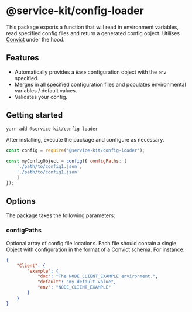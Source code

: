 # @service-kit/config-loader

This package exports a function that will read in environment variables, read specified config files and return a generated config object. Utilises [Convict](https://www.npmjs.com/package/convict) under the hood.

## Features

* Automatically provides a `Base` configuration object with the `env` specified.
* Merges in all specified configuration files and populates environmental variables / default values.
* Validates your config.

## Getting started

```sh
yarn add @service-kit/config-loader
```

After installing, execute the package and configure as necessary.

```js
const config = require('@service-kit/config-loader');

const myConfigObject = config({ configPaths: [
    './path/to/config1.json', 
    './path/to/config1.json' 
    ] 
});

```

## Options

The package takes the following parameters:

### configPaths

Optional array of config file locations. Each file should contain a single Object with configuration in the format of a Convict schema. For instance:

```json
{
    "Client": {
        "example": {
            "doc": "The NODE_CLIENT_EXAMPLE environment.",
            "default": "my-default-value",
            "env": "NODE_CLIENT_EXAMPLE"
        }
    }
}
```
